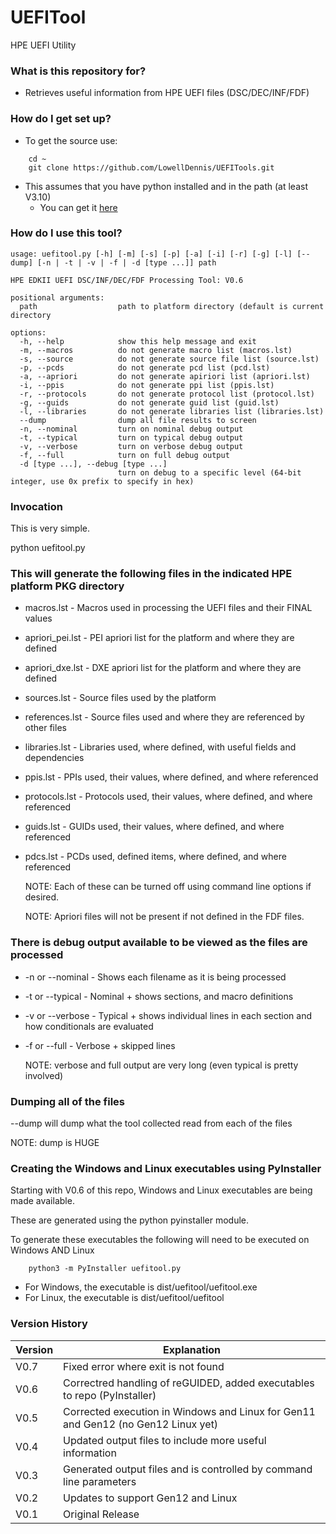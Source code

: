 # UEFITool
HPE UEFI Utility

### What is this repository for? ###

* Retrieves useful information from HPE UEFI files (DSC/DEC/INF/FDF)

### How do I get set up? ###

* To get the source use:
```
    cd ~
    git clone https://github.com/LowellDennis/UEFITools.git
```

* This assumes that you have python installed and in the path (at least V3.10)
    * You can get it [here](https://www.python.org/)

### How do I use this tool? ###
```
usage: uefitool.py [-h] [-m] [-s] [-p] [-a] [-i] [-r] [-g] [-l] [--dump] [-n | -t | -v | -f | -d [type ...]] path

HPE EDKII UEFI DSC/INF/DEC/FDF Processing Tool: V0.6

positional arguments:
  path                  path to platform directory (default is current directory

options:
  -h, --help            show this help message and exit
  -m, --macros          do not generate macro list (macros.lst)
  -s, --source          do not generate source file list (source.lst)
  -p, --pcds            do not generate pcd list (pcd.lst)
  -a, --apriori         do not generate apiriori list (apriori.lst)
  -i, --ppis            do not generate ppi list (ppis.lst)
  -r, --protocols       do not generate protocol list (protocol.lst)
  -g, --guids           do not generate guid list (guid.lst)
  -l, --libraries       do not generate libraries list (libraries.lst)
  --dump                dump all file results to screen
  -n, --nominal         turn on nominal debug output
  -t, --typical         turn on typical debug output
  -v, --verbose         turn on verbose debug output
  -f, --full            turn on full debug output
  -d [type ...], --debug [type ...]
                        turn on debug to a specific level (64-bit integer, use 0x prefix to specify in hex)
```
### Invocation ###
This is very simple.

python uefitool.py <path-to-HPE-platform-PKG-driectory>

### This will generate the following files in the indicated HPE platform PKG directory ###
* macros.lst      - Macros used in processing the UEFI files and their FINAL values
* apriori_pei.lst - PEI apriori list for the platform and where they are defined
* apriori_dxe.lst - DXE apriori list for the platform and where they are defined
* sources.lst     - Source files used by the platform
* references.lst  - Source files used and where they are referenced by other files
* libraries.lst   - Libraries used, where defined, with useful fields and dependencies
* ppis.lst        - PPIs      used, their values,  where defined, and where referenced
* protocols.lst   - Protocols used, their values,  where defined, and where referenced
* guids.lst       - GUIDs     used, their values,  where defined, and where referenced
* pdcs.lst        - PCDs      used, defined items, where defined, and where referenced

  NOTE: Each of these can be turned off using command line options if desired.

  NOTE: Apriori files will not be present if not defined in the FDF files.

### There is debug output available to be viewed as the files are processed ###
* -n or --nominal - Shows each filename as it is being processed
* -t or --typical - Nominal + shows sections, and macro definitions
* -v or --verbose - Typical + shows individual lines in each section and how conditionals are evaluated
* -f or --full    - Verbose + skipped lines

  NOTE: verbose and full output are very long (even typical is pretty involved)

### Dumping all of the files ###
--dump will dump what the tool collected read from each of the files

  NOTE: dump is HUGE

### Creating the Windows and Linux executables using PyInstaller
Starting with V0.6 of this repo, Windows and Linux executables are being made available.

These are generated using the python pyinstaller module.

To generate these executables the following will need to be executed on Windows AND Linux
```
    python3 -m PyInstaller uefitool.py
```
* For Windows, the executable is dist/uefitool/uefitool.exe
* For Linux,   the executable is dist/uefitool/uefitool

### Version History ###
| Version | Explanation                                                                            |
|---------|----------------------------------------------------------------------------------------|
| V0.7    | Fixed error where exit is not found                                                    |
| V0.6    | Correctred handling of reGUIDED, added executables to repo (PyInstaller)               |
| V0.5    | Corrected execution in Windows and Linux for Gen11 and Gen12 (no Gen12 Linux yet)      |
| V0.4    | Updated output files to include more useful information                                |
| V0.3	  | Generated output files and is controlled by command line parameters                    |
| V0.2	  | Updates to support Gen12 and Linux                                                     |
| V0.1	  | Original Release                                                                       |
